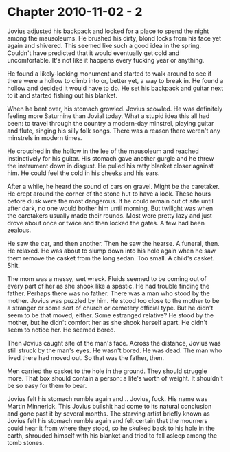 # Chapter 2010-11-02 - 2

Jovius adjusted his backpack and looked for a place to spend the night among the mausoleums.
He brushed his dirty, blond locks from his face yet again and shivered.  This seemed like
such a good idea in the spring.  Couldn't have predicted that it would eventually get cold
and uncomfortable.  It's not like it happens every fucking year or anything.

He found a likely-looking monument and started to walk around to see if there were a hollow
to climb into or, better yet, a way to break in.  He found a hollow and decided it would have
to do.  He set his backpack and guitar next to it and started fishing out his blanket.

When he bent over, his stomach growled.  Jovius scowled.  He was definitely feeling more
Saturnine than Jovial today.  What a stupid idea this all had been: to travel through the
country a modern-day minstrel, playing guitar and flute, singing his silly folk songs.
There was a reason there weren't any minstrels in modern times.

He crouched in the hollow in the lee of the mausoleum and reached instinctively for his
guitar.  His stomach gave another gurgle and he threw the instrument down in disgust. He
pulled his ratty blanket closer against him.  He could feel the cold in his cheeks and his
ears.

After a while, he heard the sound of cars on gravel.  Might be the caretaker. He crept
around the corner of the stone hut to have a look.  These hours before dusk were the 
most dangerous.  If he could remain out of site until after dark, no one would bother
him until morning. But twilight was when the caretakers usually made their rounds.  Most
were pretty lazy and just drove about once or twice and then locked the gates.  A few
had been zealous.

He saw the car, and then another.  Then he saw the hearse.  A funeral, then.  He relaxed.
He was about to slump down into his hole again when he saw them remove the casket from
the long sedan.  Too small.  A child's casket.  Shit.

The mom was a messy, wet wreck.  Fluids seemed to be coming out of every part of her as
she shook like a spastic.  He had trouble finding the father.  Perhaps there was no father.
There was a man who stood by the mother. Jovius was puzzled by him. He stood too close to
the mother to be a stranger or some sort of church or cemetery official type.  But he didn't
seem to be that moved, either.  Some estranged relative? He stood by the mother, but he didn't
comfort her as she shook herself apart.  He didn't seem to notice her. He seemed bored.

Then Jovius caught site of the man's face.  Across the distance, Jovius was still struck by
the man's eyes.  He wasn't bored.  He was dead.  The man who lived there had moved out. So
that was the father, then.

Men carried the casket to the hole in the ground.  They should struggle more.  That box
should contain a person: a life's worth of weight.  It shouldn't be so easy for them
to bear.

Jovius felt his stomach rumble again and... Jovius, fuck.  His name was Martin Minnerick.
This Jovius bullshit had come to its natural conclusion and gone past it by several months.
The starving artist briefly known as Jovius felt his stomach rumble again and felt certain
that the mourners could hear it from where they stood, so he skulked back to his hole
in the earth, shrouded himself with his blanket and tried to fall asleep among the tomb stones.
